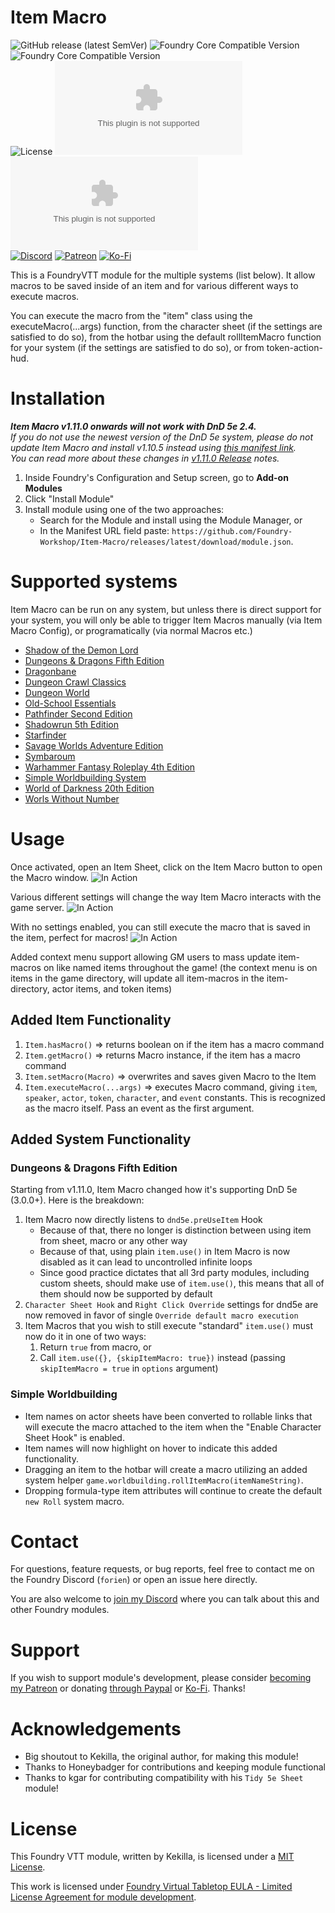 # Item Macro
![GitHub release (latest SemVer)](https://img.shields.io/github/v/release/Foundry-Workshop/Item-Macro?style=for-the-badge) ![Foundry Core Compatible Version](https://img.shields.io/badge/dynamic/json.svg?url=https%3A%2F%2Fraw.githubusercontent.com%2FFoundry-Workshop%2FItem-Macro%2Fmaster%2Fmodule.json&label=Foundry%20Min%20Version&query=$.compatibility.minimum&colorB=orange&style=for-the-badge) ![Foundry Core Compatible Version](https://img.shields.io/badge/dynamic/json.svg?url=https%3A%2F%2Fraw.githubusercontent.com%2FFoundry-Workshop%2FItem-Macro%2Fmaster%2Fmodule.json&label=Foundry%20Verified&query=$.compatibility.verified&colorB=orange&style=for-the-badge)  
![License](https://img.shields.io/github/license/Foundry-Workshop/Item-Macro?style=for-the-badge) ![GitHub Releases](https://img.shields.io/github/downloads/Foundry-Workshop/Item-Macro/latest/module.zip?style=for-the-badge) ![GitHub All Releases](https://img.shields.io/github/downloads/Foundry-Workshop/Item-Macro/module.zip?style=for-the-badge&label=Downloads+total)  
[![Discord](https://img.shields.io/badge/Discord-%235865F2.svg?style=for-the-badge&logo=discord&logoColor=white&link=https%3A%2F%2Fdiscord.gg%2FXkTFv8DRDc)](https://discord.gg/XkTFv8DRDc)
[![Patreon](https://img.shields.io/badge/Patreon-F96854?style=for-the-badge&logo=patreon&logoColor=white)](https://www.patreon.com/foundryworkshop)
[![Ko-Fi](https://img.shields.io/badge/Ko--fi-F16061?style=for-the-badge&logo=ko-fi&logoColor=white)](https://ko-fi.com/forien)

This is a FoundryVTT module for the multiple systems (list below). It allow macros to be saved inside of an item and for various different ways to execute macros.  

You can execute the macro from the "item" class using the executeMacro(...args) function, from the character sheet (if the settings are satisfied to do so), from the hotbar using the default rollItemMacro function for your system (if the settings are satisfied to do so), or from token-action-hud.

# Installation

_**Item Macro v1.11.0 onwards will not work with DnD 5e 2.4.**_   
_If you do not use the newest version of the DnD 5e system, please do not update Item Macro and install v1.10.5 instead using [this manifest link](https://github.com/Foundry-Workshop/Item-Macro/releases/download/v1.10.5/module.json)._  
_You can read more about these changes in [v1.11.0 Release](https://github.com/Foundry-Workshop/Item-Macro/releases/tag/v1.11.0) notes._

1. Inside Foundry's Configuration and Setup screen, go to **Add-on Modules**
2. Click "Install Module"
3. Install module using one of the two approaches:
   - Search for the Module and install using the Module Manager, or
   - In the Manifest URL field paste: `https://github.com/Foundry-Workshop/Item-Macro/releases/latest/download/module.json`.

# Supported systems

Item Macro can be run on any system, but unless there is direct support for your system, you will only be able to trigger Item Macros manually (via Item Macro Config), or programatically (via normal Macros etc.)

- [Shadow of the Demon Lord](https://foundryvtt.com/packages/demonlord)
- [Dungeons & Dragons Fifth Edition](https://foundryvtt.com/packages/dnd5e)
- [Dragonbane](https://foundryvtt.com/packages/dragonbane)
- [Dungeon Crawl Classics](https://foundryvtt.com/packages/ddc)
- [Dungeon World](https://foundryvtt.com/packages/dungeonworld)
- [Old-School Essentials](https://foundryvtt.com/packages/ose)
- [Pathfinder Second Edition](https://foundryvtt.com/packages/pf2e)
- [Shadowrun 5th Edition](https://foundryvtt.com/packages/shadowrun5e)
- [Starfinder](https://foundryvtt.com/packages/sfrpg)
- [Savage Worlds Adventure Edition](https://foundryvtt.com/packages/swade)
- [Symbaroum](https://foundryvtt.com/packages/symbaroum)
- [Warhammer Fantasy Roleplay 4th Edition](https://foundryvtt.com/packages/wfrp4e)
- [Simple Worldbuilding System](https://foundryvtt.com/packages/worldbuilding)
- [World of Darkness 20th Edition](https://foundryvtt.com/packages/worldofdarkness)
- [Worls Without Number](https://foundryvtt.com/packages/wwn)

# Usage

Once activated, open an Item Sheet, click on the Item Macro button to open the Macro window.
![In Action](https://i.gyazo.com/a973845c112317bbef57691cfc657cb0.gif)

Various different settings will change the way Item Macro interacts with the game server.
![In Action](https://i.gyazo.com/34c41d778628a1b35adf11e0810e080c.png)

With no settings enabled, you can still execute the macro that is saved in the item, perfect for macros!
![In Action](https://i.gyazo.com/26ab88645e554ac5b7522a4e8b926e3c.gif)

Added context menu support allowing GM users to mass update item-macros on like named items throughout the game!
(the context menu is on items in the game directory, will update all item-macros in the item-directory, actor items, and token items)

## Added Item Functionality

1. `Item.hasMacro()` => returns boolean on if the item has a macro command
2. `Item.getMacro()` => returns Macro instance, if the item has a macro command
3. `Item.setMacro(Macro)` => overwrites and saves given Macro to the Item
4. `Item.executeMacro(...args)` => executes Macro command, giving `item`, `speaker`, `actor`, `token`, `character`, and `event` constants. This is recognized as the macro itself. Pass an event as the first argument.

## Added System Functionality

### Dungeons & Dragons Fifth Edition

Starting from v1.11.0, Item Macro changed how it's supporting DnD 5e (3.0.0+). Here is the breakdown:
1. Item Macro now directly listens to `dnd5e.preUseItem` Hook
   - Because of that, there no longer is distinction between using item from sheet, macro or any other way
   - Because of that, using plain `item.use()` in Item Macro is now disabled as it can lead to uncontrolled infinite loops
   - Since good practice dictates that all 3rd party modules, including custom sheets, should make use of `item.use()`, this means that all of them should now be supported by default
2. `Character Sheet Hook` and `Right Click Override` settings for dnd5e are now removed in favor of single `Override default macro execution`
3. Item Macros that you wish to still execute "standard" `item.use()` must now do it in one of two ways:
   1. Return `true` from macro, or
   2. Call `item.use({}, {skipItemMacro: true})` instead (passing `skipItemMacro = true` in `options` argument)

### Simple Worldbuilding

* Item names on actor sheets have been converted to rollable links that will execute the macro attached to the item when the "Enable Character Sheet Hook" is enabled.
* Item names will now highlight on hover to indicate this added functionality.
* Dragging an item to the hotbar will create a macro utilizing an added system helper `game.worldbuilding.rollItemMacro(itemNameString)`.
* Dropping formula-type item attributes will continue to create the default `new Roll` system macro.

# Contact

For questions, feature requests, or bug reports, feel free to contact me on the Foundry Discord (`forien`) or open an issue here directly.

You are also welcome to [join my Discord](https://discord.gg/XkTFv8DRDc) where you can talk about this and other Foundry modules.

# Support

If you wish to support module's development, please consider [becoming my Patreon](https://www.patreon.com/foundryworkshop) or donating [through Paypal](https://www.paypal.com/cgi-bin/webscr?cmd=_s-xclick&hosted_button_id=6P2RRX7HVEMV2&source=url) or [Ko-Fi](https://ko-fi.com/forien). Thanks!

# Acknowledgements
* Big shoutout to Kekilla, the original author, for making this module!
* Thanks to Honeybadger for contributions and keeping module functional
* Thanks to kgar for contributing compatibility with his `Tidy 5e Sheet` module!

# License

This Foundry VTT module, written by Kekilla, is licensed under a [MIT License](https://github.com/Kekilla0/Item-Macro/blob/main/LICENSE).

This work is licensed under [Foundry Virtual Tabletop EULA - Limited License Agreement for module development](https://foundryvtt.com/article/license/).
